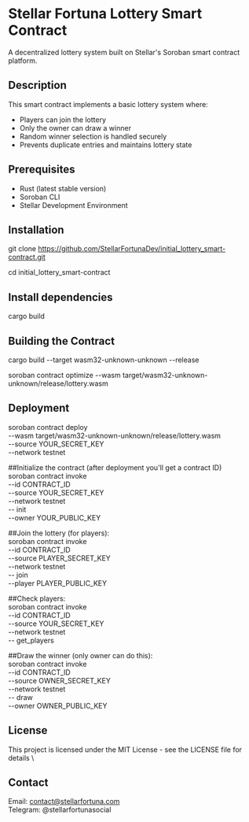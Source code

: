 # Stellar Fortuna Lottery Smart Contract

A decentralized lottery system built on Stellar's Soroban smart contract platform.

## Description

This smart contract implements a basic lottery system where:
- Players can join the lottery
- Only the owner can draw a winner
- Random winner selection is handled securely
- Prevents duplicate entries and maintains lottery state

## Prerequisites

- Rust (latest stable version)
- Soroban CLI
- Stellar Development Environment

## Installation
git clone https://github.com/StellarFortunaDev/initial_lottery_smart-contract.git

cd initial_lottery_smart-contract

## Install dependencies
cargo build

## Building the Contract
cargo build --target wasm32-unknown-unknown --release

soroban contract optimize --wasm target/wasm32-unknown-unknown/release/lottery.wasm 

## Deployment
soroban contract deploy \
--wasm target/wasm32-unknown-unknown/release/lottery.wasm \
--source YOUR_SECRET_KEY \
--network testnet

##Initialize the contract (after deployment you'll get a contract ID) \
soroban contract invoke \
--id CONTRACT_ID \
--source YOUR_SECRET_KEY \
--network testnet \
-- init \
--owner YOUR_PUBLIC_KEY

##Join the lottery (for players): \
soroban contract invoke \
--id CONTRACT_ID \
--source PLAYER_SECRET_KEY \
--network testnet \
-- join \
--player PLAYER_PUBLIC_KEY

##Check players: \
soroban contract invoke \
--id CONTRACT_ID \
--source YOUR_SECRET_KEY \
--network testnet \
-- get_players

##Draw the winner (only owner can do this): \
soroban contract invoke \
--id CONTRACT_ID \
--source OWNER_SECRET_KEY \
--network testnet \
-- draw \
--owner OWNER_PUBLIC_KEY


## License 
This project is licensed under the MIT License - see the LICENSE file for details \

## Contact 

Email: contact@stellarfortuna.com \
Telegram: @stellarfortunasocial 

